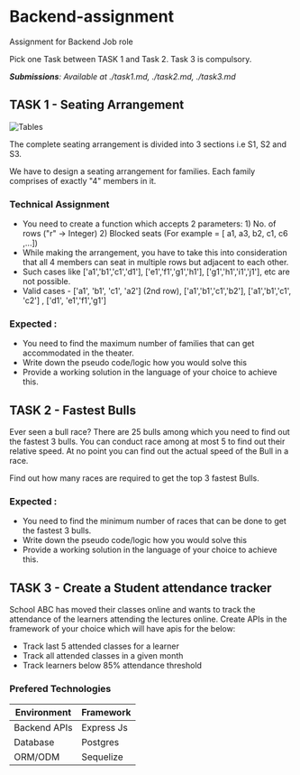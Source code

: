 # Backend-assignment
Assignment for Backend Job role


Pick one Task between TASK 1 and Task 2.
Task 3 is compulsory.

***Submissions**: Available at ./task1.md, ./task2.md, ./task3.md*

##  TASK 1 - Seating Arrangement

![Tables](/tables.png)

The complete seating arrangement is divided into 3 sections i.e S1, S2 and S3.

We have to design a seating arrangement for families. Each family comprises of exactly "4" members
in it.

### Technical Assignment

- You need to create a function which accepts 2 parameters: 1) No. of rows ("r" -> Integer) 2) Blocked
seats (For example = [ a1, a3, b2, c1, c6 ,...])
- While making the arrangement, you have to take this into consideration that all 4 members can seat in multiple rows but adjacent to each other.
- Such cases like ['a1','b1','c1','d1'], ['e1','f1','g1','h1'], ['g1','h1','i1','j1'], etc are not possible.
- Valid cases - ['a1', 'b1', 'c1', 'a2'] (2nd row), ['a1','b1','c1','b2'], ['a1','b1','c1', 'c2'] , ['d1', 'e1','f1','g1']

### Expected :

- You need to find the maximum number of families that can get accommodated in the theater.
- Write down the pseudo code/logic how you would solve this
- Provide a working solution in the language of your choice to achieve this.


## TASK 2 - Fastest Bulls

Ever seen a bull race? There are 25 bulls among which you need to find out the fastest 3 bulls.
You can conduct race among at most 5 to find out their relative speed.
At no point you can find out the actual speed of the Bull in a race. 

Find out how many races are required to get the top 3 fastest Bulls. 

### Expected :

- You need to find the minimum number of races that can be done to get the fastest 3 bulls.
- Write down the pseudo code/logic how you would solve this
- Provide a working solution in the language of your choice to achieve this.


## TASK 3 - Create a Student attendance tracker

School ABC has moved their classes online and wants to track the attendance of the learners attending the lectures online.
Create APIs in the framework of your choice which will have apis for the below:

- Track last 5 attended classes for a learner
- Track all attended classes in a given month
- Track learners below 85% attendance threshold

### Prefered Technologies

| Environment  | Framework  |
|--------------|------------|
| Backend APIs | Express Js |
| Database     | Postgres   |
| ORM/ODM      | Sequelize  |


